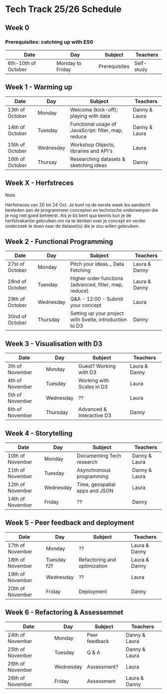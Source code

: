 # Tech Track 25/26 Schedule

## Week 0
### Prerequisites: catching up with ES6

<table style="width:100%">
  <thead>
    <tr>
      <th><strong>Date</strong></th>
      <th><strong>Day</strong></th>
      <th><strong>Subject</strong></th>
      <th><strong>Teachers</strong></th>
    </tr>
  </thead>
  <tbody>
   	<tr>
  		<td>6th-10th of October</td>
  		<td>Monday to Friday</td>
  		<td>Prerequisites</td>
  		<td>Self-study</td>
  	</tr>
  </tbody>
</table>

## Week 1 - Warming up

<table style="width:100%">
  <thead>
    <tr>
      <th><strong>Date</strong></th>
      <th><strong>Day</strong></th>
      <th><strong>Subject</strong></th>
      <th><strong>Teachers</strong></th>
    </tr>
  </thead>
  <tbody>
  	<tr>
  		<td>13th of October</td>
  		<td>Monday</td>
  		<td>Welcome (kick-off); playing with data</td>
  		<td>Danny & Laura</td>
  	</tr>
  	<tr>
  		<td>14th of October</td>
  		<td>Tuesday</td>
  		<td>Functional usage of JavaScript: filter, map, reduce</td>
  		<td>Danny & Laura</td>
  	</tr>
    <tr>
  		<td>15th of October</td>
  		<td>Wednesday</td>
  		<td>Workshop Objects, libraries and API's</td>
  		<td>Laura</td>
  	</tr>    
	   	<tr>
  		<td>16th of October</td>
  		<td>Thursay</td>
  		<td>Researching datasets & sketching ideas</td>
  		<td>Danny</td>
 	</tr>  
  </tbody>
</table>

## Week X - Herfstreces

> [!NOTE]
> Herfstreces van 20 tot 24 Oct. Je kunt na de eerste week les aandacht besteden aan de programmeer concepten en technische onderwerpen die je nog niet goed beheerst. Als je bij bent qua kennis kun je de herfstvakantie gebruiken om na te denken over je concept en verder onderzoek te doen naar de dataset(s) die je zou willen gebruiken.


## Week 2 - Functional Programming 

<table style="width:100%">
  <thead>
    <tr>
      <th><strong>Date</strong></th>
      <th><strong>Day</strong></th>
      <th><strong>Subject</strong></th>
      <th><strong>Teachers</strong></th>
    </tr>
  </thead>

  <tbody>
  	<tr>
  		<td>27st of October</td>
  		<td>Monday</td>
  		<td>Pitch your ideas.., Data Fetching</td>
  		<td>Laura & Danny</td>
  	</tr>
  	<tr>
  		<td>28nd of October</td>
  		<td>Tuesday</td>
  		<td>Higher order functions (advanced, filter, map, reduce)</td>
  		<td>Laura & Danny</td>
  	</tr>
	<tr>
  		<td>29th of October</td>
  		<td>Wednesday</td>
  		<td>Q&A - 12:00 - Submit your concept</td>
  		<td>Laura</td>
  	</tr>   
   	<tr>
  		<td>30nd of October</td>
  		<td>Thursday</td>
  		<td>Setting up your project with Svelte, introduction to D3</td>
  		<td>Danny</td>
    </tr>   
  </tbody>
 </table>


## Week 3 - Visualisation with D3

<table style="width:100%">
  <thead>
    <tr>
      <th><strong>Date</strong></th>
      <th><strong>Day</strong></th>
      <th><strong>Subject</strong></th>
      <th><strong>Teachers</strong></th>
    </tr>
  </thead>
  <!-- D3 -->
  <tbody>
  	<tr>
  		<td>3th of November</td>
  		<td>Monday</td>
  		<td>Guest? Working with D3</td>
  		<td>Laura & Danny</td>
  	</tr>
  	<tr>
  		<td>4th of November</td>
  		<td>Tuesday</td>
  		<td>Working with Scales in D3</td>
  		<td>Laura</td>
  	</tr>
  	<tr>
  		<td>5th of November</td>
  		<td>Wednesday</td>
  		<td>??</td>
  		<td>Laura</td>
  	</tr>
   	<tr>
  		<td>6th of November</td>
  		<td>Thursday</td>
  		<td>Advanced & Interactive D3</td>
  		<td>Danny</td>
  	</tr>
  </tbody>
 </table>

## Week 4 - Storytelling
<table style="width:100%">
  <thead>
    <tr>
      <th><strong>Date</strong></th>
      <th><strong>Day</strong></th>
      <th><strong>Subject</strong></th>
      <th><strong>Teachers</strong></th>
    </tr>
  </thead>
  <tbody>
  	<tr>
  		<td>10th of November</td>
  		<td>Monday</td>
  		<td>Documenting Tech research</td>
  		<td>Danny & Laura</td>
  	</tr>
  	<tr>
  		<td>11th of November</td>
  		<td>Tuesday</td>
  		<td>Asynchronous programming</td>
  		<td>Danny & Laura</td>
  	</tr>
  	<tr>
  		<td>12th of November</td>
  		<td>Wednesday</td>
  		<td>Time, geospatial apps and JSON</td>
  		<td>Laura</td>
  	</tr>
   	<tr>
  		<td>14th of November</td>
  		<td>Friday</td>
  		<td>??</td>
  		<td>Danny</td>
 	</tr>
  </tbody>
 </table>

 ## Week 5 - Peer feedback and deployment

<table style="width:100%">
  <thead>
    <tr>
      <th><strong>Date</strong></th>
      <th><strong>Day</strong></th>
      <th><strong>Subject</strong></th>
      <th><strong>Teachers</strong></th>
    </tr>
  </thead>
  <tbody>
  	<tr>
  		<td>17th of November</td>
  		<td>Monday</td>
  		<td>??</td>
  		<td>Laura & Danny</td>
    </tr>
  	<tr>
  		<td>18th of November</td>
  		<td>Tuesday f2f</td>
  		<td>Refactoring and optimization</td>
  		<td>Laura & Danny</td>
  	</tr>
   	<tr>
  		<td>19th of November</td>
  		<td>Wednesday</td>
  		<td>??</td>
  		<td>Laura</td>
  	</tr>	
	<tr>
  		<td>20th of November</td>
  		<td>Friday</td>
  		<td>Deployment</td>
  		<td>Danny</td>
  	</tr>
  </tbody>
 </table>

## Week 6 - Refactoring & Assessemnet

<table style="width:100%">
  <thead>
    <tr>
      <th><strong>Date</strong></th>
      <th><strong>Day</strong></th>
      <th><strong>Subject</strong></th>
      <th><strong>Teachers</strong></th>
    </tr>
  </thead>
  <tbody>
  	<tr>
  		<td>24th of November</td>
  		<td>Monday</td>
  		<td>Peer feedback</td>
  		<td>Danny & Laura</td>
  	</tr>
  	<tr>
  		<td>25th of November</td>
  		<td>Tuesday</td>
  		<td>Q & A </td>
  		<td>Danny & Laura</td>
  	</tr>
   	<tr>
  		<td>26th of November</td>
  		<td>Wednesday</td>
  		<td>Assessment?</td>
  		<td>Laura</td>
  	</tr>
   	<tr>
  		<td>26th of November</td>
  		<td>Friday</td>
  		<td>Assessment</td>
  		<td>Laura & Danny</td>
  	</tr>
  </tbody>
 </table>
